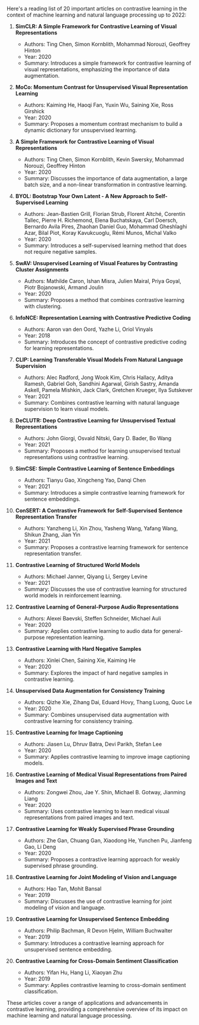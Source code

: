 Here's a reading list of 20 important articles on contrastive learning in the context of machine learning and natural language processing up to 2022:

1. **SimCLR: A Simple Framework for Contrastive Learning of Visual Representations**  
   - Authors: Ting Chen, Simon Kornblith, Mohammad Norouzi, Geoffrey Hinton  
   - Year: 2020  
   - Summary: Introduces a simple framework for contrastive learning of visual representations, emphasizing the importance of data augmentation.

2. **MoCo: Momentum Contrast for Unsupervised Visual Representation Learning**  
   - Authors: Kaiming He, Haoqi Fan, Yuxin Wu, Saining Xie, Ross Girshick  
   - Year: 2020  
   - Summary: Proposes a momentum contrast mechanism to build a dynamic dictionary for unsupervised learning.

3. **A Simple Framework for Contrastive Learning of Visual Representations**  
   - Authors: Ting Chen, Simon Kornblith, Kevin Swersky, Mohammad Norouzi, Geoffrey Hinton  
   - Year: 2020  
   - Summary: Discusses the importance of data augmentation, a large batch size, and a non-linear transformation in contrastive learning.

4. **BYOL: Bootstrap Your Own Latent - A New Approach to Self-Supervised Learning**  
   - Authors: Jean-Bastien Grill, Florian Strub, Florent Altché, Corentin Tallec, Pierre H. Richemond, Elena Buchatskaya, Carl Doersch, Bernardo Avila Pires, Zhaohan Daniel Guo, Mohammad Gheshlaghi Azar, Bilal Piot, Koray Kavukcuoglu, Rémi Munos, Michal Valko  
   - Year: 2020  
   - Summary: Introduces a self-supervised learning method that does not require negative samples.

5. **SwAV: Unsupervised Learning of Visual Features by Contrasting Cluster Assignments**  
   - Authors: Mathilde Caron, Ishan Misra, Julien Mairal, Priya Goyal, Piotr Bojanowski, Armand Joulin  
   - Year: 2020  
   - Summary: Proposes a method that combines contrastive learning with clustering.

6. **InfoNCE: Representation Learning with Contrastive Predictive Coding**  
   - Authors: Aaron van den Oord, Yazhe Li, Oriol Vinyals  
   - Year: 2018  
   - Summary: Introduces the concept of contrastive predictive coding for learning representations.

7. **CLIP: Learning Transferable Visual Models From Natural Language Supervision**  
   - Authors: Alec Radford, Jong Wook Kim, Chris Hallacy, Aditya Ramesh, Gabriel Goh, Sandhini Agarwal, Girish Sastry, Amanda Askell, Pamela Mishkin, Jack Clark, Gretchen Krueger, Ilya Sutskever  
   - Year: 2021  
   - Summary: Combines contrastive learning with natural language supervision to learn visual models.

8. **DeCLUTR: Deep Contrastive Learning for Unsupervised Textual Representations**  
   - Authors: John Giorgi, Osvald Nitski, Gary D. Bader, Bo Wang  
   - Year: 2021  
   - Summary: Proposes a method for learning unsupervised textual representations using contrastive learning.

9. **SimCSE: Simple Contrastive Learning of Sentence Embeddings**  
   - Authors: Tianyu Gao, Xingcheng Yao, Danqi Chen  
   - Year: 2021  
   - Summary: Introduces a simple contrastive learning framework for sentence embeddings.

10. **ConSERT: A Contrastive Framework for Self-Supervised Sentence Representation Transfer**  
    - Authors: Yanzheng Li, Xin Zhou, Yasheng Wang, Yafang Wang, Shikun Zhang, Jian Yin  
    - Year: 2021  
    - Summary: Proposes a contrastive learning framework for sentence representation transfer.

11. **Contrastive Learning of Structured World Models**  
    - Authors: Michael Janner, Qiyang Li, Sergey Levine  
    - Year: 2021  
    - Summary: Discusses the use of contrastive learning for structured world models in reinforcement learning.

12. **Contrastive Learning of General-Purpose Audio Representations**  
    - Authors: Alexei Baevski, Steffen Schneider, Michael Auli  
    - Year: 2020  
    - Summary: Applies contrastive learning to audio data for general-purpose representation learning.

13. **Contrastive Learning with Hard Negative Samples**  
    - Authors: Xinlei Chen, Saining Xie, Kaiming He  
    - Year: 2020  
    - Summary: Explores the impact of hard negative samples in contrastive learning.

14. **Unsupervised Data Augmentation for Consistency Training**  
    - Authors: Qizhe Xie, Zihang Dai, Eduard Hovy, Thang Luong, Quoc Le  
    - Year: 2020  
    - Summary: Combines unsupervised data augmentation with contrastive learning for consistency training.

15. **Contrastive Learning for Image Captioning**  
    - Authors: Jiasen Lu, Dhruv Batra, Devi Parikh, Stefan Lee  
    - Year: 2020  
    - Summary: Applies contrastive learning to improve image captioning models.

16. **Contrastive Learning of Medical Visual Representations from Paired Images and Text**  
    - Authors: Zongwei Zhou, Jae Y. Shin, Michael B. Gotway, Jianming Liang  
    - Year: 2020  
    - Summary: Uses contrastive learning to learn medical visual representations from paired images and text.

17. **Contrastive Learning for Weakly Supervised Phrase Grounding**  
    - Authors: Zhe Gan, Chuang Gan, Xiaodong He, Yunchen Pu, Jianfeng Gao, Li Deng  
    - Year: 2020  
    - Summary: Proposes a contrastive learning approach for weakly supervised phrase grounding.

18. **Contrastive Learning for Joint Modeling of Vision and Language**  
    - Authors: Hao Tan, Mohit Bansal  
    - Year: 2019  
    - Summary: Discusses the use of contrastive learning for joint modeling of vision and language.

19. **Contrastive Learning for Unsupervised Sentence Embedding**  
    - Authors: Philip Bachman, R Devon Hjelm, William Buchwalter  
    - Year: 2019  
    - Summary: Introduces a contrastive learning approach for unsupervised sentence embedding.

20. **Contrastive Learning for Cross-Domain Sentiment Classification**  
    - Authors: Yifan Hu, Hang Li, Xiaoyan Zhu  
    - Year: 2019  
    - Summary: Applies contrastive learning to cross-domain sentiment classification.

These articles cover a range of applications and advancements in contrastive learning, providing a comprehensive overview of its impact on machine learning and natural language processing.